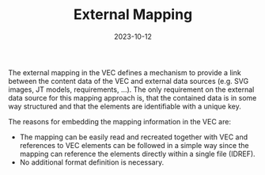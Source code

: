 ﻿---
title: External Mapping
toc: false
type: specs
layout:  package
date: "2023-10-12"
draft: false
specification: VEC
version: 2.1.0
documentType: "Recommendation"
elementType:  Package
menu:
  VEC-2.1.0:    
    identifier: external-mapping
    weight: 1011 

# Prev/next pager order (if `docs_section_pager` enabled in `params.toml`)
weight: 1011
---
<p> The external mapping in the VEC defines a mechanism to provide a link between the content data of the VEC&#160;and external data sources (e.g. SVG images, JT models, requirements, ...). The only requirement on the external data source for this mapping approach is, that the contained data is in some way structured and that the elements are identifiable with a unique key.      </p>      <p> The reasons for embedding the mapping information in the VEC&#160;are:      </p>      <ul>       <li> The mapping can be easily read and recreated together with VEC and references to VEC elements can be followed in a simple way since the mapping can reference the elements directly within a single file (IDREF).        </li>       <li> No additional format definition is necessary.        </li>     </ul>     <p> &#160;      </p>